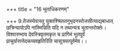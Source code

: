 +++
title = "16 भूताधिकरणम्"

+++
9.तेजस्येवास्तु युक्तश्श्रिततनुभृदनस्तेजसीत्याद्यबाधात्  
छत्रिन्यायोऽपि नास्मिन्निति यदि न तथान्यत्र भूतान्तरोक्तेः।  
विश्वारम्भाय देवस्त्रिवृतमकृत च प्रागिमं भूतपूर्वं  
प्राचुर्यात्तत्तेदकव्यवहृतिरिति चासूत्रयत्पूर्वमेव।।